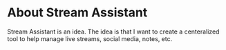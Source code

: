 # About Stream Assistant

Stream Assistant is an idea. The idea is that I want to create a centeralized tool to help manage live streams, social media, notes, etc.
